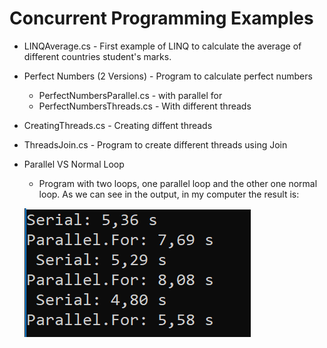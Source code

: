 # Concurrent Programming Examples

* LINQAverage.cs - First example of LINQ to calculate the average of different countries student's marks.

* Perfect Numbers (2 Versions) - Program to calculate perfect numbers
	*  PerfectNumbersParallel.cs - with parallel for
	*  PerfectNumbersThreads.cs - With different threads

* CreatingThreads.cs - Creating diffent threads

* ThreadsJoin.cs - Program to create different threads using Join

* Parallel VS Normal Loop
	*  Program with two loops, one parallel loop and the other one normal loop. As we can see in the output, in my computer the result is:
			
	![Output Image](ParallelVSNormalLoop/output.png)


